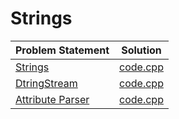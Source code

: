 # Strings

|Problem Statement|Solution|
|---|---|
|[Strings](https://github.com/Lintik/hackerrank/blob/master/Languages/Cpp/Strings/Strings/c-tutorial-strings-English.pdf)|[code.cpp](https://github.com/Lintik/hackerrank/blob/master/Languages/Cpp/Strings/Strings/code.cpp)|
|[DtringStream](https://github.com/Lintik/hackerrank/blob/master/Languages/Cpp/Strings/StringStream/c-tutorial-stringstream-English.pdf)|[code.cpp](https://github.com/Lintik/hackerrank/blob/master/Languages/Cpp/Strings/StringStream/code.cpp)|
|[Attribute Parser](https://github.com/Lintik/hackerrank/blob/master/Languages/Cpp/Strings/Attribute%20Parser/attribute-parser-English.pdf)|[code.cpp](https://github.com/Lintik/hackerrank/blob/master/Languages/Cpp/Strings/Attribute%20Parser/code.cpp)|
